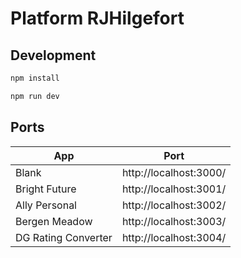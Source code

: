 # Platform RJHilgefort

## Development

```bash
npm install
```

```bash
npm run dev
```

## Ports

| App                 | Port                   |
| ------------------- | ---------------------- |
| Blank               | http://localhost:3000/ |
| Bright Future       | http://localhost:3001/ |
| Ally Personal       | http://localhost:3002/ |
| Bergen Meadow       | http://localhost:3003/ |
| DG Rating Converter | http://localhost:3004/ |
